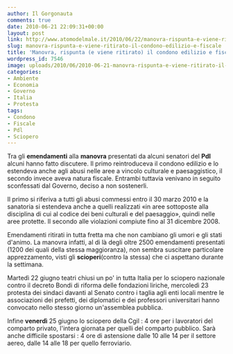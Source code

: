 ```yaml
---
author: Il Gorgonauta
comments: true
date: 2010-06-21 22:09:31+00:00
layout: post
link: http://www.atomodelmale.it/2010/06/22/manovra-rispunta-e-viene-ritirato-il-condono-edilizio-e-fiscale/
slug: manovra-rispunta-e-viene-ritirato-il-condono-edilizio-e-fiscale
title: 'Manovra, rispunta (e viene ritirato) il condono edilizio e fiscale. '
wordpress_id: 7546
image: uploads/2010/06/2010-06-21-manovra-rispunta-e-viene-ritirato-il-condono-edilizio-e-fiscale.jpg
categories:
- Ambiente
- Economia
- Governo
- Italia
- Protesta
tags:
- Condono
- Fiscale
- Pdl
- Sciopero
---
```


Tra gli **emendamenti** alla **manovra** presentati da alcuni senatori del **Pdl** alcuni hanno fatto discutere. Il primo reintroduceva il condono edilizio e lo estendeva anche agli abusi nelle aree a vincolo culturale e paesaggistico, il secondo invece aveva natura fiscale. Entrambi tuttavia venivano in seguito sconfessati dal Governo, deciso a non sostenerli.

Il primo si riferiva a tutti gli abusi commessi entro il 30 marzo 2010 e la sanatoria si estendeva anche a quelli realizzati «in aree sottoposte alla disciplina di cui al codice dei beni  culturali  e del paesaggio», quindi nelle aree protette. Il secondo alle violazioni compiute fino al 31 dicembre 2008.

Emendamenti ritirati in tutta fretta ma che non cambiano gli umori e gli stati d'animo. La manovra infatti, al di là degli oltre 2500 emendamenti presentati (1200 dei quali della stessa maggioranza), non sembra suscitare particolare apprezzamento, visti gli **scioperi**(contro la stessa) che ci aspettano durante la settimana.

Martedì 22 giugno teatri chiusi un po' in tutta Italia per lo sciopero nazionale contro il  decreto Bondi di riforma delle fondazioni liriche, mercoledì 23 protesta dei sindaci davanti al Senato contro i taglia agli enti locali mentre le associazioni dei prefetti, dei diplomatici e dei professori  universitari hanno convocato nello stesso giorno un'assemblea pubblica.

Infine **venerdì** 25 giugno lo sciopero della Cgil : 4 ore per i lavoratori del comparto privato, l'intera giornata per quelli del comparto pubblico. Sarà anche difficile spostarsi : 4 ore di astensione dalle 10 alle 14 per il settore aereo, dalle 14 alle 18 per quello ferroviario.

